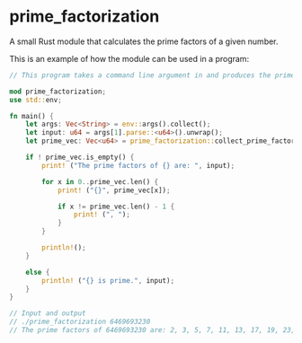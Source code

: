 # prime_factorization
A small Rust module that calculates the prime factors of a given number.

This is an example of how the module can be used in a program:

```rust
// This program takes a command line argument in and produces the prime factors of that number

mod prime_factorization;
use std::env;

fn main() {
    let args: Vec<String> = env::args().collect();
    let input: u64 = args[1].parse::<u64>().unwrap();
    let prime_vec: Vec<u64> = prime_factorization::collect_prime_factors (input);

    if ! prime_vec.is_empty() {
        print! ("The prime factors of {} are: ", input);

        for x in 0..prime_vec.len() {
            print! ("{}", prime_vec[x]);

            if x != prime_vec.len() - 1 {
                print! (", ");
            }
        }

        println!();
    }

    else {
        println! ("{} is prime.", input);
    }
}

// Input and output
// ./prime_factorization 6469693230
// The prime factors of 6469693230 are: 2, 3, 5, 7, 11, 13, 17, 19, 23, 29
```
